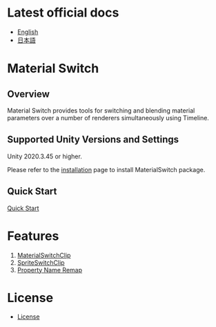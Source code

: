 # Latest official docs
- [English](https://docs.unity3d.com/Packages/com.unity.material-switch@latest)
- [日本語](https://docs.unity3d.com/ja/Packages/com.unity.material-switch@latest)

# Material Switch

## Overview

Material Switch provides tools for switching and blending material parameters over a number of renderers 
simultaneously using Timeline.

## Supported Unity Versions and Settings

Unity 2020.3.45 or higher.

Please refer to the [installation](Documentation~/installation.md) page to install MaterialSwitch package.

## Quick Start

[Quick Start](Documentation~/index.md#quick-start)

# Features
1. [MaterialSwitchClip](Documentation~/material-switch-clip.md)
1. [SpriteSwitchClip](Documentation~/sprite-switch-clip.md)
1. [Property Name Remap](Documentation~/property-name-remap.md)

# License
- [License](LICENSE.md)

